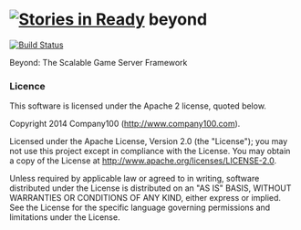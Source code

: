 [![Stories in Ready](https://badge.waffle.io/sollmostudio/beyond.png?label=ready&title=Ready)](https://waffle.io/sollmostudio/beyond)
beyond
======

[![Build Status](https://travis-ci.org/SollmoStudio/beyond.png?branch=master)](https://travis-ci.org/SollmoStudio/beyond)

Beyond: The Scalable Game Server Framework

### Licence

This software is licensed under the Apache 2 license, quoted below.

Copyright 2014 Company100 (http://www.company100.com).

Licensed under the Apache License, Version 2.0 (the "License"); you may not use this project except in compliance with the License. You may obtain a copy of the License at http://www.apache.org/licenses/LICENSE-2.0.

Unless required by applicable law or agreed to in writing, software distributed under the License is distributed on an "AS IS" BASIS, WITHOUT WARRANTIES OR CONDITIONS OF ANY KIND, either express or implied. See the License for the specific language governing permissions and limitations under the License.
